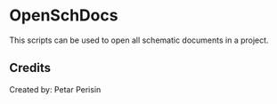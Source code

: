 # OpenSchDocs
This scripts can be used to open all schematic documents in a project.


## Credits
Created by: Petar Perisin